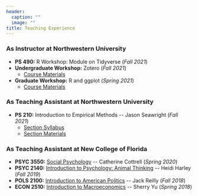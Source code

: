 ```yaml
---
header:
  caption: ""
  image: ""
title: Teaching Experience
---
```


### As Instructor at Northwestern University

- **PS 490:** R Workshop: Module on Tidyverse (*Fall 2021*)
- **Undergraduate Workshop:** Zotero (*Fall 2021*)
	- [Course Materials](https://lin-jennifer.github.io/courses/zotero/)
- **Graduate Workshop:** R and ggplot (*Spring 2021*)
	- [Course Materials](https://lin-jennifer.github.io/courses/rggplot/)

### As Teaching Assistant at Northwestern University

- **PS 210:** Introduction to Empirical Methods -- Jason Seawright (*Fall 2021*)  
	- [Section Syllabus](./syllabus/Syllabus_PS210Section.pdf)
	- [Section Materials](https://lin-jennifer.github.io/courses/ps210/)

### As Teaching Assistant at New College of Florida

- **PSYC 3550:** [Social Psychology](./syllabus/sp-s20.pdf) -- Catherine Cottrell (*Spring 2020*)
- **PSYC 2140:** [Introduction to Psychology: Animal Thinking](./syllabus/at-f19.pdf) -- Heidi Harley (*Fall 2019*) 
- **POLS 2100:** [Introduction to American Politics](./syllabus/ag-f18.pdf) -- Jack Reilly (*Fall 2018*)
- **ECON 2510:** [Introduction to Macroeconomics](./syllabus/im-s18.pdf) -- Sherry Yu (*Spring 2018*)
